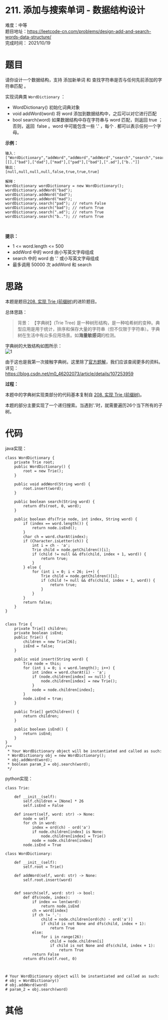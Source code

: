 # 211. 添加与搜索单词 - 数据结构设计
难度：中等   
题目地址：https://leetcode-cn.com/problems/design-add-and-search-words-data-structure/   
完成时间：  2021/10/19    
# 题目
请你设计一个数据结构，支持 添加新单词 和 查找字符串是否与任何先前添加的字符串匹配 。

实现词典类 ```WordDictionary``` ：

+ WordDictionary() 初始化词典对象
+ void addWord(word) 将 word 添加到数据结构中，之后可以对它进行匹配
+ bool search(word) 如果数据结构中存在字符串与 word 匹配，则返回 true ；否则，返回  false 。word 中可能包含一些 '.' ，每个 . 都可以表示任何一个字母。
 

**示例：**
```
输入：
["WordDictionary","addWord","addWord","addWord","search","search","search","search"]
[[],["bad"],["dad"],["mad"],["pad"],["bad"],[".ad"],["b.."]]
输出：
[null,null,null,null,false,true,true,true]

解释：
WordDictionary wordDictionary = new WordDictionary();
wordDictionary.addWord("bad");
wordDictionary.addWord("dad");
wordDictionary.addWord("mad");
wordDictionary.search("pad"); // return False
wordDictionary.search("bad"); // return True
wordDictionary.search(".ad"); // return True
wordDictionary.search("b.."); // return True
```
 

**提示：**

+ 1 <= word.length <= 500
+ addWord 中的 word 由小写英文字母组成
+ search 中的 word 由 '.' 或小写英文字母组成
+ 最多调用 50000 次 addWord 和 search

# 思路
本题是题目[208. 实现 Trie (前缀树)](https://leetcode-cn.com/problems/implement-trie-prefix-tree/)的进阶题目。 

总体思路：

> 背景：
【字典树】(Trie Tree) 是一种树形结构，是一种哈希树的变种。典型应用是用于统计，排序和保存大量的字符串（但不仅限于字符串）。字典树在生活中有众多应用场景。如**海量敏感词**的检测。

字典树的大致结构如图所示：  
![1](https://pic.leetcode-cn.com/1631438217-BertVN-image.png)


由于这也是我第一次接触字典树。这里除了[官方题解](https://leetcode-cn.com/problems/implement-trie-prefix-tree/solution/shi-xian-trie-qian-zhui-shu-by-leetcode-ti500/)，我们应该查阅更多的资料。详见：  
https://blog.csdn.net/m0_46202073/article/details/107253959

**过程：**     

本题中的字典树实现类部分的代码基本复制自 [208. 实现 Trie (前缀树)](https://leetcode-cn.com/problems/implement-trie-prefix-tree/)。

本题的部分主要实现了一个递归搜索。当遇到'.'时，就需要遍历26个当下所有的子树。

# 代码
java实现：   
```
class WordDictionary {
    private Trie root;
    public WordDictionary() {
        root = new Trie();
    }
    
    public void addWord(String word) {
        root.insert(word);
    }
    
    public boolean search(String word) {
        return dfs(root, 0, word);
    }

    public boolean dfs(Trie node, int index, String word) {
        if (index == word.length()) {
            return node.isEnd();
        }
        char ch = word.charAt(index);
        if (Character.isLetter(ch)) {
            int i = ch - 'a';
            Trie child = node.getChildren()[i];
            if (child != null && dfs(child, index + 1, word)) {
                return true;
            }
        } else {
            for (int i = 0; i < 26; i++) {
                Trie child = node.getChildren()[i];
                if (child != null && dfs(child, index + 1, word)) {
                    return true;
                }
            }
        }
        return false;
    }
}


class Trie {
    private Trie[] children;
    private boolean isEnd;
    public Trie() {
        children = new Trie[26];
        isEnd = false;
    }
    
    public void insert(String word) {
        Trie node = this;
        for (int i = 0; i < word.length(); i++) {
            int index = word.charAt(i) - 'a';
            if (node.children[index] == null) {
                node.children[index] = new Trie();
            }
            node = node.children[index];
        }
        node.isEnd = true;
    }
    
    public Trie[] getChildren() {
        return children;
    }

    public boolean isEnd() {
        return isEnd;
    }
}
/**
 * Your WordDictionary object will be instantiated and called as such:
 * WordDictionary obj = new WordDictionary();
 * obj.addWord(word);
 * boolean param_2 = obj.search(word);
 */
```
python实现：   
```
class Trie:

    def __init__(self):
        self.children = [None] * 26
        self.isEnd = False

    def insert(self, word: str) -> None:
        node = self
        for ch in word:
            index = ord(ch) - ord('a')
            if node.children[index] is None:
                node.children[index] = Trie()
            node = node.children[index]
        node.isEnd = True

class WordDictionary:

    def __init__(self):
        self.root = Trie()

    def addWord(self, word: str) -> None:
        self.root.insert(word)


    def search(self, word: str) -> bool:
        def dfs(node, index):
            if index == len(word):
                return node.isEnd
            ch = word[index]
            if ch != '.':
                child = node.children[ord(ch) - ord('a')]
                if child is not None and dfs(child, index + 1):
                    return True
            else:
                for i in range(26):
                    child = node.children[i]
                    if child is not None and dfs(child, index + 1):
                        return True
            return False
        return dfs(self.root, 0)



# Your WordDictionary object will be instantiated and called as such:
# obj = WordDictionary()
# obj.addWord(word)
# param_2 = obj.search(word)
```
# 其他



